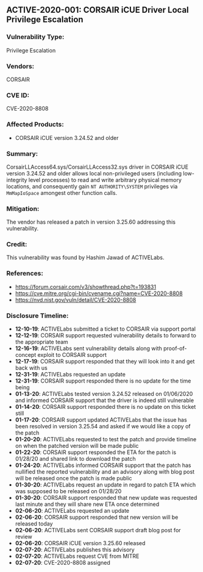 ## ACTIVE-2020-001: CORSAIR iCUE Driver Local Privilege Escalation

### Vulnerability Type:
Privilege Escalation

### Vendors:
CORSAIR

### CVE ID:
CVE-2020-8808

### Affected Products:
- CORSAIR iCUE version 3.24.52 and older


### Summary:
CorsairLLAccess64.sys/CorsairLLAccess32.sys driver in CORSAIR iCUE version 3.24.52 and older allows local non-privileged users (including low-integrity level processes) to read and write arbitrary physical memory locations, and consequently gain `NT AUTHORITY\SYSTEM` privileges via `MmMapIoSpace` amongest other function calls. 

### Mitigation:
The vendor has released a patch in version 3.25.60 addressing this vulnerability.

### Credit:
This vulnerability was found by Hashim Jawad of ACTIVELabs.

### References:
- https://forum.corsair.com/v3/showthread.php?t=193831
- https://cve.mitre.org/cgi-bin/cvename.cgi?name=CVE-2020-8808
- https://nvd.nist.gov/vuln/detail/CVE-2020-8808

### Disclosure Timeline:
- **12-10-19**: ACTIVELabs submitted a ticket to CORSAIR via support portal
- **12-12-19**: CORSAIR support requested vulnerability details to forward to the appropriate team
- **12-16-19**: ACTIVELabs sent vulnerability details along with proof-of-concept exploit to CORSAIR support 
- **12-17-19**: CORSAIR support responded that they will look into it and get back with us
- **12-31-19**: ACTIVELabs requested an update
- **12-31-19**: CORSAIR support responded there is no update for the time being
- **01-13-20**: ACTIVELabs tested version 3.24.52 released on 01/06/2020 and informed CORSAIR support that the driver is indeed still vulnerable
- **01-14-20**: CORSAIR support responded there is no update on this ticket still 
- **01-17-20**: CORSAIR support updated ACTIVELabs that the issue has been resolved in version 3.25.54 and asked if we would like a copy of the patch
- **01-20-20**: ACTIVELabs requested to test the patch and provide timeline on when the patched version will be made public
- **01-22-20**: CORSAIR support responded the ETA for the patch is 01/28/20 and shared link to download the patch
- **01-24-20**: ACTIVELabs informed CORSAIR support that the patch has nullified the reported vulnerability and an advisory along with blog post will be released once the patch is made public
- **01-30-20**: ACTIVELabs request an update in regard to patch ETA which was supposed to be released on 01/28/20
- **01-30-20**: CORSAIR support responded that new update was requested last minute and they will share new ETA once determined
- **02-06-20**: ACTIVELabs requested an update
- **02-06-20**: CORSAIR support responded that new version will be released today
- **02-06-20**: ACTIVELabs sent CORSAIR support draft blog post for review
- **02-06-20**: CORSAIR iCUE version 3.25.60 released
- **02-07-20**: ACTIVELabs publishes this advisory
- **02-07-20**: ACTIVELabs request CVE from MITRE
- **02-07-20**: CVE-2020-8808 assigned
